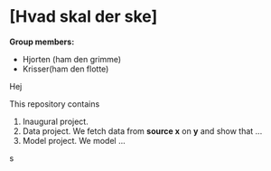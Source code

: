 # \[Hvad skal der ske\]

**Group members:**
- Hjorten (ham den grimme)
- Krisser(ham den flotte)


Hej

This repository contains  
1. Inaugural project. 
2. Data project. We fetch data from **source x** on **y** and show that ...
3. Model project. We model ...

s